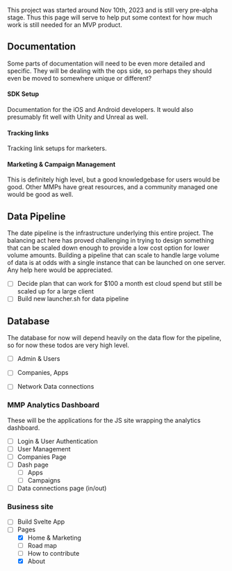 This project was started around Nov 10th, 2023 and is still very pre-alpha stage. Thus this page will serve to help put some context for how much work is still needed for an MVP product.


## Documentation
Some parts of documentation will need to be even more detailed and specific. They will be dealing with the ops side, so perhaps they should even be moved to somewhere unique or different?

#### SDK Setup
Documentation for the iOS and Android developers. It would also presumably fit well with Unity and Unreal as well.

#### Tracking links
Tracking link setups for marketers.

#### Marketing & Campaign Management
This is definitely high level, but a good knowledgebase for users would be good. Other MMPs have great resources, and a community managed one would be good as well.

## Data Pipeline
The date pipeline is the infrastructure underlying this entire project. The balancing act here has proved challenging in trying to design something that can be scaled down enough to provide a low cost option for lower volume amounts. Building a pipeline that can scale to handle large volume of data is at odds with a single instance that can be launched on one server. Any help here would be appreciated.
- [ ] Decide plan that can work for $100 a month est cloud spend but still be scaled up for a large client
- [ ] Build new launcher.sh for data pipeline

## Database
The database for now will depend heavily on the data flow for the pipeline, so for now these todos are very high level.
- [ ] Admin & Users
- [ ] Companies, Apps
- [ ] Network Data connections


### MMP Analytics Dashboard
These will be the applications for the JS site wrapping the analytics dashboard.
- [ ] Login & User Authentication
- [ ] User Management
- [ ] Companies Page
- [ ] Dash page
	- [ ] Apps
	- [ ] Campaigns
- [ ] Data connections page (in/out)

### Business site
- [ ] Build Svelte App
- [ ] Pages
	- [x] Home & Marketing
	- [ ] Road map
	- [ ] How to contribute
	- [x] About

